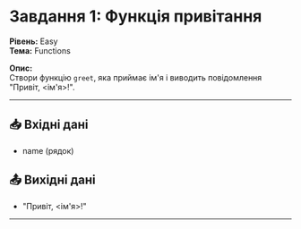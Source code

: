 # Завдання 1: Функція привітання

**Рівень:** Easy  
**Тема:** Functions  

**Опис:**  
Створи функцію `greet`, яка приймає ім'я і виводить повідомлення "Привіт, <ім'я>!".

---

## 📥 Вхідні дані
- name (рядок)

## 📤 Вихідні дані
- "Привіт, <ім'я>!"

---